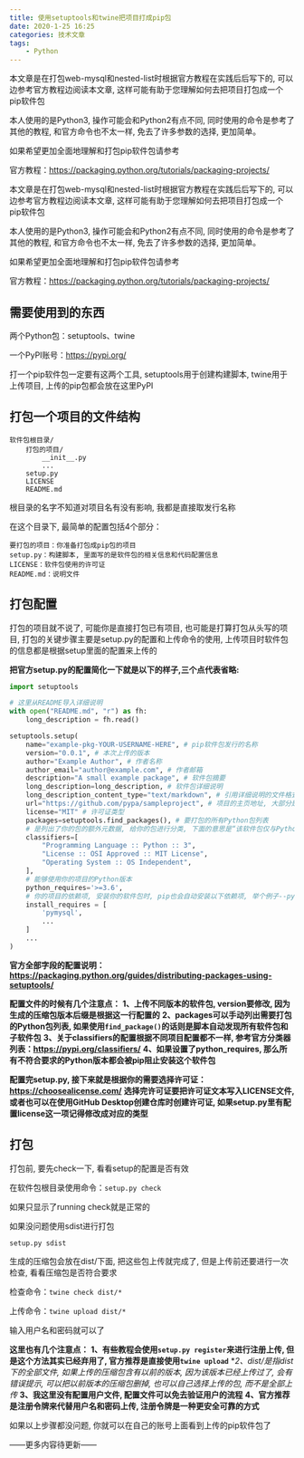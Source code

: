 ```yaml
---
title: 使用setuptools和twine把项目打成pip包
date: 2020-1-25 16:25
categories: 技术文章
tags:
    - Python
---
```


本文章是在打包web-mysql和nested-list时根据官方教程在实践后后写下的, 可以边参考官方教程边阅读本文章, 这样可能有助于您理解如何去把项目打包成一个pip软件包

本人使用的是Python3, 操作可能会和Python2有点不同, 同时使用的命令是参考了其他的教程, 和官方命令也不太一样, 免去了许多参数的选择, 更加简单。

如果希望更加全面地理解和打包pip软件包请参考

官方教程：<https://packaging.python.org/tutorials/packaging-projects/>

<!--more-->

本文章是在打包web-mysql和nested-list时根据官方教程在实践后后写下的, 可以边参考官方教程边阅读本文章, 这样可能有助于您理解如何去把项目打包成一个pip软件包

本人使用的是Python3, 操作可能会和Python2有点不同, 同时使用的命令是参考了其他的教程, 和官方命令也不太一样, 免去了许多参数的选择, 更加简单。

如果希望更加全面地理解和打包pip软件包请参考

官方教程：<https://packaging.python.org/tutorials/packaging-projects/>

需要使用到的东西
---

两个Python包：setuptools、twine

一个PyPI账号：<https://pypi.org/>

打一个pip软件包一定要有这两个工具, setuptools用于创建构建脚本, twine用于上传项目, 上传的pip包都会放在这里PyPI

打包一个项目的文件结构
---

```Text
软件包根目录/
    打包的项目/
        __init__.py
        ...
    setup.py
    LICENSE
    README.md
```

根目录的名字不知道对项目名有没有影响, 我都是直接取发行名称

在这个目录下, 最简单的配置包括4个部分：

```Text
要打包的项目：你准备打包成pip包的项目
setup.py：构建脚本, 里面写的是软件包的相关信息和代码配置信息
LICENSE：软件包使用的许可证
README.md：说明文件
```

打包配置
---

打包的项目就不说了, 可能你是直接打包已有项目, 也可能是打算打包从头写的项目, 打包的关键步骤主要是setup.py的配置和上传命令的使用, 上传项目时软件包的信息都是根据setup里面的配置来上传的

**把官方setup.py的配置简化一下就是以下的样子,三个点代表省略:**

```Python
import setuptools

# 这里从README导入详细说明
with open("README.md", "r") as fh:
    long_description = fh.read()

setuptools.setup(
    name="example-pkg-YOUR-USERNAME-HERE", # pip软件包发行的名称
    version="0.0.1", # 本次上传的版本
    author="Example Author", # 作者名称
    author_email="author@example.com", # 作者邮箱
    description="A small example package", # 软件包摘要
    long_description=long_description, # 软件包详细说明
    long_description_content_type="text/markdown", # 引用详细说明的文件格式
    url="https://github.com/pypa/sampleproject", # 项目的主页地址, 大部分是使用该项目在自己代码储存库的地址
    license="MIT" # 许可证类型
    packages=setuptools.find_packages(), # 要打包的所有Python包列表
    # 是列出了你的包的额外元数据, 给你的包进行分类, 下面的意思是“该软件包仅与Python 3兼容, 已获得MIT许可, 与操作系统无关”
    classifiers=[
        "Programming Language :: Python :: 3",
        "License :: OSI Approved :: MIT License",
        "Operating System :: OS Independent",
    ],
    # 能够使用你的项目的Python版本
    python_requires='>=3.6',
    # 你的项目的依赖项, 安装你的软件包时, pip也会自动安装以下依赖项, 举个例子--pymysql
    install_requires = [
        'pymysql',
        ...
    ]
    ...
)
```

**官方全部字段的配置说明：<https://packaging.python.org/guides/distributing-packages-using-setuptools/>**

**配置文件的时候有几个注意点：**
**1、上传不同版本的软件包, version要修改, 因为生成的压缩包版本后缀是根据这一行配置的**
**2、packages可以手动列出需要打包的Python包列表, 如果使用`find_package()`的话则是脚本自动发现所有软件包和子软件包**
**3、关于classifiers的配置根据不同项目配置都不一样, 参考官方分类器列表：<https://pypi.org/classifiers/>**
**4、如果设置了python_requires, 那么所有不符合要求的Python版本都会被pip阻止安装这个软件包**

**配置完setup.py, 接下来就是根据你的需要选择许可证：<https://choosealicense.com/>**
**选择完许可证要把许可证文本写入LICENSE文件, 或者也可以在使用GitHub Desktop创建仓库时创建许可证, 如果setup.py里有配置license这一项记得修改成对应的类型**

打包
---

打包前, 要先check一下, 看看setup的配置是否有效

在软件包根目录使用命令：`setup.py check`

如果只显示了running check就是正常的

如果没问题使用sdist进行打包

`setup.py sdist`

生成的压缩包会放在dist/下面, 把这些包上传就完成了, 但是上传前还要进行一次检查, 看看压缩包是否符合要求

检查命令：`twine check dist/*`

上传命令：`twine upload dist/*`

输入用户名和密码就可以了

**这里也有几个注意点：**
**1、有些教程会使用`setup.py register`来进行注册上传, 但是这个方法其实已经弃用了, 官方推荐是直接使用`twine upload`**
**2、dist/*是指dist下的全部文件, 如果上传的压缩包含有以前的版本, 因为该版本已经上传过了, 会有错误提示, 可以把以前版本的压缩包删掉, 也可以自己选择上传的包, 而不是全部上传**
**3、我这里没有配置用户文件, 配置文件可以免去验证用户的流程**
**4、官方推荐是注册令牌来代替用户名和密码上传, 注册令牌是一种更安全可靠的方式**

如果以上步骤都没问题, 你就可以在自己的账号上面看到上传的pip软件包了

——更多内容待更新——
